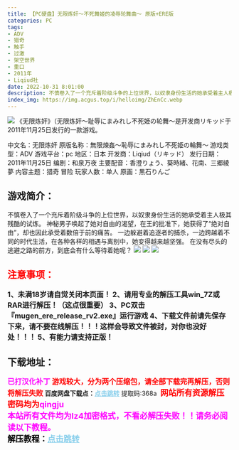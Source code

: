 ```yaml
---
title: 【PC硬盘】无限炼奸～不死舞姬的凌辱轮舞曲～ 原版+ERE版
categories: PC
tags:
- ADV
- 猎奇
- 触手
- 过激
- 架空世界
- 重口
- 2011年
- Liqiud社
date: 2022-10-31 8:01:00
description: 不慎卷入了一个充斥着阶级斗争的上位世界，以奴隶身份生活的她承受着主人极其残酷的试炼。神秘男子唤起了她对自由的渴望，在王的批准下，她获得了“绝对自由”，却也因此承受着数倍于前的痛苦。一边躲避着追逐者的捕杀，一边跨越着不同的时代生活，在各种各样的相遇与离别中，她变得越来越坚强。在没有尽头的逃避之路的前方，到底会有什么等待着她呢？
index_img: https://img.acgus.top/i/helloimg/ZhEnCc.webp
---
```

![](https://img.acgus.top/i/helloimg/ZhEnCc.webp)
《无限炼奸》（无限炼奸～耻辱にまみれし不死姫の轮舞～是开发商リキッド于2011年11月25日发行的一款游戏。

中文名：无限炼奸
原版名称：無限煉姦～恥辱にまみれし不死姫の輪舞～
游戏类型：ADV
游戏平台：pc
地区：日本
开发商：Liqiud（リキッド）
发行日期：2011年11月25日
编剧：和泉万夜
主要配音：香澄りょう、葵時緒、花南、三郷綾夢
内容主题：猎奇 冒险
玩家人数：单人
原画：黒石りんご

## 游戏简介：
不慎卷入了一个充斥着阶级斗争的上位世界，以奴隶身份生活的她承受着主人极其残酷的试炼。
神秘男子唤起了她对自由的渴望，在王的批准下，她获得了“绝对自由”，却也因此承受着数倍于前的痛苦。
一边躲避着追逐者的捕杀，一边跨越着不同的时代生活，在各种各样的相遇与离别中，她变得越来越坚强。
在没有尽头的逃避之路的前方，到底会有什么等待着她呢？
![](https://img.acgus.top/i/helloimg/ZhES7h.webp)
![](https://img.acgus.top/i/helloimg/ZhEH4q.webp)
![](https://img.acgus.top/i/helloimg/ZhEbwr.webp)





## <font color=#FF0000 >注意事项：</font>
<font size=3><b>1、未满18岁请自觉关闭本页面！
2、请用专业的解压工具win_7Z或RAR进行解压！（这点很重要）
3、PC双击『mugen_ere_release_rv2.exe』运行游戏
4、下载文件前请先保存下来，请不要在线解压！！！这样会导致文件被封，对你也没好处！！！
5、有能力请支持正版！</b></font>

## 下载地址：
<font color=#FF00FF size=3>**已打汉化补丁**</font>
<font color=#FF0000 size=3>**游戏较大，分为两个压缩包，请全部下载完再解压，否则将解压失败**</font>
<b>百度网盘下载点：</b><a href="https://pan.baidu.com/s/14AfyN9262xKnor0ImVZ_Bg?pwd=368a" style="color: #87CEEB;"><b>点击跳转</b></a> 提取码:368a
<a style="padding: 0" href="https://post.qingju.org/AD/"><img style="max-width:100%" src="https://img.acgus.top/i/2024/07/478f689b8021d8d499ab43d21acf137a.gif" alt=""></a>
<b><font color=#FF0000 size=4>网站所有资源解压密码均为</b></font><b><font color=#FF00FF size=4>qingju</font><font color=#FF0000 ></font></b><br><b><font color=#FF00FF size=4>本站所有文件均为lz4加密格式，不看必解压失败！！请务必阅读以下教程。</b></font><br><b><font color=#000 size=4>解压教程：</b><a href="https://post.qingju.org/tutorial/000/" style="color: #87CEEB;"><b>点击跳转</b></a>